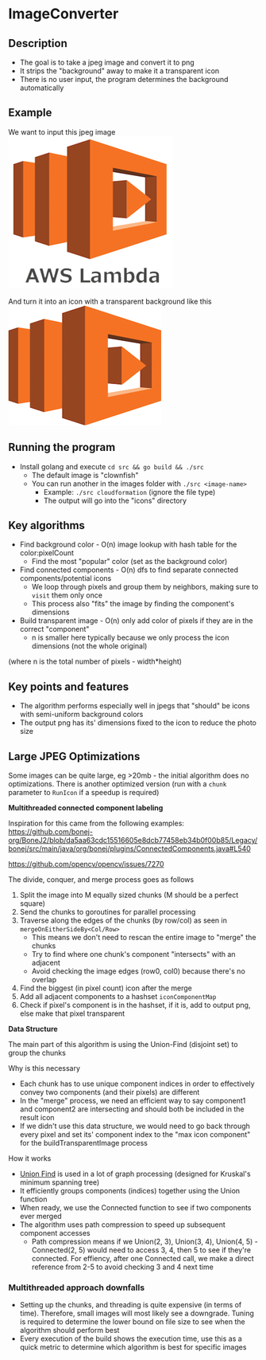 # ImageConverter

## Description

- The goal is to take a jpeg image and convert it to png
- It strips the "background" away to make it a transparent icon
- There is no user input, the program determines the background automatically

## Example

We want to input this jpeg image
![Regular AWS lambda jpeg](/images/lambda.jpeg)

And turn it into an icon with a transparent background like this
![Exciting icon without background](/icons/lambda.png)

## Running the program

- Install golang and execute `cd src && go build && ./src`
  - The default image is "clownfish"
  - You can run another in the images folder with `./src <image-name>`
    - Example: `./src cloudformation` (ignore the file type)
    - The output will go into the "icons" directory

## Key algorithms

- Find background color - O(n) image lookup with hash table for the color:pixelCount
  - Find the most "popular" color (set as the background color)
- Find connected components - O(n) dfs to find separate connected components/potential icons
  - We loop through pixels and group them by neighbors, making sure to `visit` them only once
  - This process also "fits" the image by finding the component's dimensions
- Build transparent image - O(n) only add color of pixels if they are in the correct "component"
  - n is smaller here typically because we only process the icon dimensions (not the whole original)

(where n is the total number of pixels - width\*height)

## Key points and features

- The algorithm performs especially well in jpegs that "should" be icons with semi-uniform background colors
- The output png has its' dimensions fixed to the icon to reduce the photo size

## Large JPEG Optimizations

Some images can be quite large, eg >20mb - the initial algorithm does no optimizations. There is another optimized version (run with a `chunk` parameter to `RunIcon` if a speedup is required)

**Multithreaded connected component labeling**

Inspiration for this came from the following examples:
https://github.com/bonej-org/BoneJ2/blob/da5aa63cdc15516605e8dcb77458eb34b0f00b85/Legacy/bonej/src/main/java/org/bonej/plugins/ConnectedComponents.java#L540

https://github.com/opencv/opencv/issues/7270

The divide, conquer, and merge process goes as follows

1. Split the image into M equally sized chunks (M should be a perfect square)
2. Send the chunks to goroutines for parallel processing
3. Traverse along the edges of the chunks (by row/col) as seen in `mergeOnEitherSideBy<Col/Row>`
   - This means we don't need to rescan the entire image to "merge" the chunks
   - Try to find where one chunk's component "intersects" with an adjacent
   - Avoid checking the image edges (row0, col0) because there's no overlap
4. Find the biggest (in pixel count) icon after the merge
5. Add all adjacent components to a hashset `iconComponentMap`
6. Check if pixel's component is in the hashset, if it is, add to output png, else make that pixel transparent

**Data Structure**

The main part of this algorithm is using the Union-Find (disjoint set) to group the chunks

Why is this necessary

- Each chunk has to use unique component indices in order to effectively convey two components (and their pixels) are different
- In the "merge" process, we need an efficient way to say component1 and component2 are intersecting and should both be included in the result icon
- If we didn't use this data structure, we would need to go back through every pixel and set its' component index to the "max icon component" for the buildTransparentImage process

How it works

- [Union Find](https://en.wikipedia.org/wiki/Disjoint-set_data_structure) is used in a lot of graph processing (designed for Kruskal's minimum spanning tree)
- It efficiently groups components (indices) together using the Union function
- When ready, we use the Connected function to see if two components ever merged
- The algorithm uses path compression to speed up subsequent component accesses
  - Path compression means if we Union(2, 3), Union(3, 4), Union(4, 5) - Connected(2, 5) would need to access 3, 4, then 5 to see if they're connected. For effiency, after one Connected call, we make a direct reference from 2-5 to avoid checking 3 and 4 next time

### Multithreaded approach downfalls

- Setting up the chunks, and threading is quite expensive (in terms of time). Therefore, small images will most likely see a downgrade. Tuning is required to determine the lower bound on file size to see when the algorithm should perform best
- Every execution of the build shows the execution time, use this as a quick metric to determine which algorithm is best for specific images

